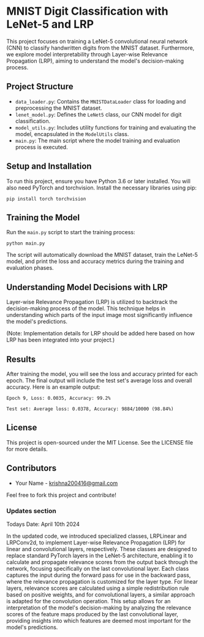 # MNIST Digit Classification with LeNet-5 and LRP

This project focuses on training a LeNet-5 convolutional neural network (CNN) to classify handwritten digits from the MNIST dataset. Furthermore, we explore model interpretability through Layer-wise Relevance Propagation (LRP), aiming to understand the model's decision-making process.

## Project Structure

- `data_loader.py`: Contains the `MNISTDataLoader` class for loading and preprocessing the MNIST dataset.
- `lenet_model.py`: Defines the `LeNet5` class, our CNN model for digit classification.
- `model_utils.py`: Includes utility functions for training and evaluating the model, encapsulated in the `ModelUtils` class.
- `main.py`: The main script where the model training and evaluation process is executed.

## Setup and Installation

To run this project, ensure you have Python 3.6 or later installed. You will also need PyTorch and torchvision. Install the necessary libraries using pip:


```pip install torch torchvision```


## Training the Model

Run the `main.py` script to start the training process:

```python main.py```


The script will automatically download the MNIST dataset, train the LeNet-5 model, and print the loss and accuracy metrics during the training and evaluation phases.

## Understanding Model Decisions with LRP

Layer-wise Relevance Propagation (LRP) is utilized to backtrack the decision-making process of the model. This technique helps in understanding which parts of the input image most significantly influence the model's predictions.

(Note: Implementation details for LRP should be added here based on how LRP has been integrated into your project.)

## Results

After training the model, you will see the loss and accuracy printed for each epoch. The final output will include the test set's average loss and overall accuracy. Here is an example output:

```Epoch 9, Loss: 0.0035, Accuracy: 99.2%```

```Test set: Average loss: 0.0378, Accuracy: 9884/10000 (98.84%)```


## License

This project is open-sourced under the MIT License. See the LICENSE file for more details.

## Contributors


- Your Name - [krishna200416@gmail.com](mailto:krishna200416@gmail.com)


Feel free to fork this project and contribute!


### Updates section 

Todays Date: April 10th 2024


In the updated code, we introduced specialized classes, LRPLinear and LRPConv2d, to implement Layer-wise Relevance Propagation (LRP) for linear and convolutional layers, respectively. These classes are designed to replace standard PyTorch layers in the LeNet-5 architecture, enabling it to calculate and propagate relevance scores from the output back through the network, focusing specifically on the last convolutional layer. Each class captures the input during the forward pass for use in the backward pass, where the relevance propagation is customized for the layer type. For linear layers, relevance scores are calculated using a simple redistribution rule based on positive weights, and for convolutional layers, a similar approach is adapted for the convolution operation. This setup allows for an interpretation of the model's decision-making by analyzing the relevance scores of the feature maps produced by the last convolutional layer, providing insights into which features are deemed most important for the model's predictions.